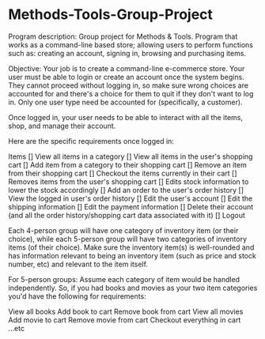 # Methods-Tools-Group-Project

Program description: Group project for Methods &amp; Tools. Program that works as a command-line based store; allowing users to perform functions such as: creating an account, signing in, browsing and purchasing items.


Objective: Your job is to create a command-line e-commerce store. Your user must be able to login or create an account once the system begins. They cannot proceed without logging in, so make sure wrong choices are accounted for and there's a choice for them to quit if they don't want to log in. Only one user type need be accounted for (specifically, a customer).

Once logged in, your user needs to be able to interact with all the items, shop, and manage their account.

Here are the specific requirements once logged in:

Items
[] View all items in a category
[] View all items in the user's shopping cart
[] Add item from a category to their shopping cart
[] Remove an item from their shopping cart
[] Checkout the items currently in their cart
[] Removes items from the user's shopping cart
[] Edits stock information to lower the stock accordingly
[] Add an order to the user's order history
[] View the logged in user's order history
[] Edit the user's account
[] Edit the shipping information
[] Edit the payment information
[] Delete their account (and all the order history/shopping cart data associated with it)
[] Logout
 

Each 4-person group will have one category of inventory item (or their choice), while each 5-person group will have two categories of inventory items (of their choice). Make sure the inventory item(s) is well-rounded and has information relevant to being an inventory item (such as price and stock number, etc) and relevant to the item itself.

For 5-person groups: Assume each category of item would be handled independently. So, if you had books and movies as your two item categories you'd have the following for requirements:

View all books
Add book to cart
Remove book from cart
View all movies
Add movie to cart
Remove movie from cart
Checkout everything in cart
...etc
